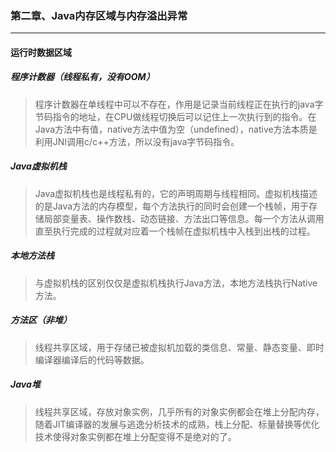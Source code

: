 ### 第二章、Java内存区域与内存溢出异常
---
#### 运行时数据区域
##### 程序计数器（线程私有，没有OOM）

> 程序计数器在单线程中可以不存在，作用是记录当前线程正在执行的java字节码指令的地址，在CPU做线程切换后可以记住上一次执行到的指令。在Java方法中有值，native方法中值为空（undefined），native方法本质是利用JNI调用c/c++方法，所以没有java字节码指令。

##### Java虚拟机栈

> Java虚拟机栈也是线程私有的，它的声明周期与线程相同。虚拟机栈描述的是Java方法的内存模型，每个方法执行的同时会创建一个栈帧，用于存储局部变量表、操作数栈、动态链接、方法出口等信息。每一个方法从调用直至执行完成的过程就对应着一个栈帧在虚拟机栈中入栈到出栈的过程。

##### 本地方法栈

> 与虚拟机栈的区别仅仅是虚拟机栈执行Java方法，本地方法栈执行Native方法。

##### 方法区（非堆）

> 线程共享区域，用于存储已被虚拟机加载的类信息、常量、静态变量、即时编译器编译后的代码等数据。

##### Java堆

> 线程共享区域，存放对象实例，几乎所有的对象实例都会在堆上分配内存，随着JIT编译器的发展与逃逸分析技术的成熟，栈上分配、标量替换等优化技术使得对象实例都在堆上分配变得不是绝对的了。